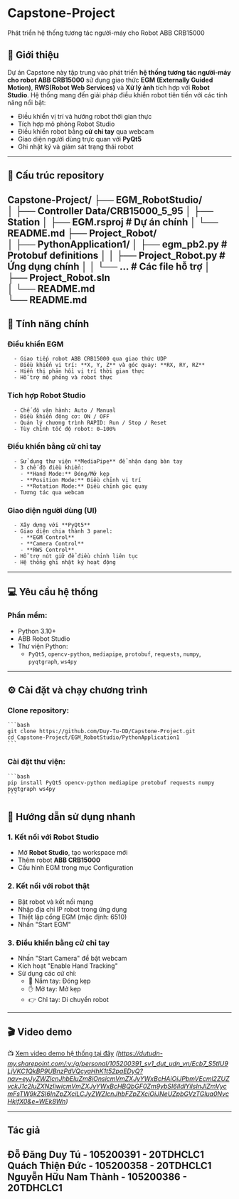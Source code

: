 # Capstone-Project
Phát triển hệ thống tương tác người-máy cho Robot ABB CRB15000
## 📌 Giới thiệu
Dự án Capstone này tập trung vào phát triển **hệ thống tương tác người-máy cho robot ABB CRB15000** sử dụng giao thức **EGM (Externally Guided Motion)**, **RWS(Robot Web Services)** và **Xử lý ảnh** tích hợp với **Robot Studio**. Hệ thống mang đến giải pháp điều khiển robot tiên tiến với các tính năng nổi bật:

- Điều khiển vị trí và hướng robot thời gian thực  
- Tích hợp mô phỏng Robot Studio  
- Điều khiển robot bằng **cử chỉ tay** qua webcam  
- Giao diện người dùng trực quan với **PyQt5**  
- Ghi nhật ký và giám sát trạng thái robot  
---
## 📁 Cấu trúc repository

Capstone-Project/
├── EGM_RobotStudio/                  
│   ├── Controller Data/CRB15000_5_95
│   ├── Station
│   ├── EGM.rsproj                    # Dự án chính
│   └── README.md 
├── Project_Robot/                    
│   ├── PythonApplication1/
    │   ├── egm_pb2.py                # Protobuf definitions
│   │   ├── Project_Robot.py          # Ứng dụng chính
│   │   └── ...                       # Các file hỗ trợ
│   ├── Project_Robot.sln        
│   └── README.md       
└── README.md                         
---

## 🧠 Tính năng chính
  ###  Điều khiển EGM
      - Giao tiếp robot ABB CRB15000 qua giao thức UDP  
      - Điều khiển vị trí: **X, Y, Z** và góc quay: **RX, RY, RZ**  
      - Hiển thị phản hồi vị trí thời gian thực  
      - Hỗ trợ mô phỏng và robot thực  

  ### Tích hợp Robot Studio
      - Chế độ vận hành: Auto / Manual  
      - Điều khiển động cơ: ON / OFF  
      - Quản lý chương trình RAPID: Run / Stop / Reset  
      - Tùy chỉnh tốc độ robot: 0–100%  

  ### Điều khiển bằng cử chỉ tay
      - Sử dụng thư viện **MediaPipe** để nhận dạng bàn tay  
      - 3 chế độ điều khiển:
        - **Hand Mode:** Đóng/Mở kẹp
        - **Position Mode:** Điều chỉnh vị trí  
        - **Rotation Mode:** Điều chỉnh góc quay  
      - Tương tác qua webcam  

  ###  Giao diện người dùng (UI)

      - Xây dựng với **PyQt5**  
      - Giao diện chia thành 3 panel:
        - **EGM Control**
        - **Camera Control**
        - **RWS Control**  
      - Hỗ trợ nút giữ để điều chỉnh liên tục  
      - Hệ thống ghi nhật ký hoạt động  
---

## 💻 Yêu cầu hệ thống
### Phần mềm:

- Python 3.10+  
- ABB Robot Studio  
- Thư viện Python:
  - `PyQt5`, `opencv-python`, `mediapipe`, `protobuf`, `requests`, `numpy`, `pyqtgraph`, `ws4py`  
---

## ⚙️ Cài đặt và chạy chương trình

  ### Clone repository:

    ```bash
    git clone https://github.com/Duy-Tu-DD/Capstone-Project.git
    cd Capstone-Project/EGM_RobotStudio/PythonApplication1
    ```
  ### Cài đặt thư viện:

    ```bash
    pip install PyQt5 opencv-python mediapipe protobuf requests numpy pyqtgraph ws4py
    ```

## 📘 Hướng dẫn sử dụng nhanh

  ### 1. Kết nối với Robot Studio

  - Mở **Robot Studio**, tạo workspace mới  
  - Thêm robot **ABB CRB15000**  
  - Cấu hình EGM trong mục Configuration  

  ### 2. Kết nối với robot thật

  - Bật robot và kết nối mạng  
  - Nhập địa chỉ IP robot trong ứng dụng  
  - Thiết lập cổng EGM (mặc định: 6510)  
  - Nhấn "Start EGM"  

  ### 3. Điều khiển bằng cử chỉ tay

  - Nhấn "Start Camera" để bật webcam  
  - Kích hoạt "Enable Hand Tracking"  
  - Sử dụng các cử chỉ:
    - 👊 Nắm tay: Đóng kẹp  
    - ✋ Mở tay: Mở kẹp  
    - 👉 Chỉ tay: Di chuyển robot  

  ---

## 🎬 Video demo

📺 [Xem video demo hệ thống tại đây](#) *(https://dutudn-my.sharepoint.com/:v:/g/personal/105200391_sv1_dut_udn_vn/Ecb7_S5tIU9LjVKC1QkBP9UBnzPdVQcyaHhK1t52paEDyQ?nav=eyJyZWZlcnJhbEluZm8iOnsicmVmZXJyYWxBcHAiOiJPbmVEcml2ZUZvckJ1c2luZXNzIiwicmVmZXJyYWxBcHBQbGF0Zm9ybSI6IldlYiIsInJlZmVycmFsTW9kZSI6InZpZXciLCJyZWZlcnJhbFZpZXciOiJNeUZpbGVzTGlua0NvcHkifX0&e=WEk8Wn)*

---

## Tác giả
Đỗ Đăng Duy Tú - 105200391 - 20TDHCLC1 
Quách Thiện Đức - 105200358 - 20TDHCLC1
Nguyễn Hữu Nam Thành - 105200386 - 20TDHCLC1
---

